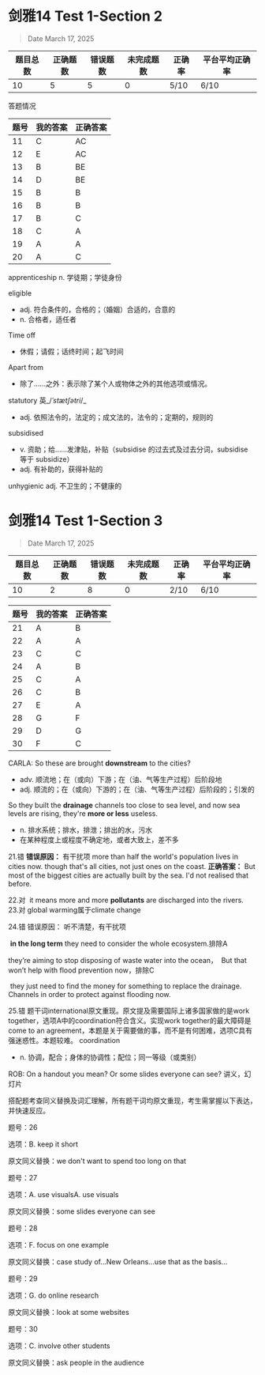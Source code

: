 # 剑雅14 Test 1-Section 2
> Date March 17, 2025

|题目总数|正确题数|错误题数|未完成题数|正确率|平台平均正确率|
|---|---|---|---|---|---|
|10|5|5|0|5/10|6/10|

答题情况

|题号|我的答案|正确答案|
|---|---|---|
|11|C|AC|
|12|E|AC|
|13|B|BE|
|14|D|BE|
|15|B|B|
|16|B|B|
|17|B|C|
|18|C|A|
|19|A|A|
|20|A|C|

apprenticeship
n. 学徒期；学徒身份

eligible 
- adj. 符合条件的，合格的；（婚姻）合适的，合意的
- n. 合格者，适任者

Time off
- 休假；请假；话终时间；起飞时间

Apart from
- 除了……之外：表示除了某个人或物体之外的其他选项或情况。

statutory      英_/_ˈstætʃətri_/_
- adj. 依照法令的，法定的；成文法的，法令的；定期的，规则的

subsidised
- v. 资助；给……发津贴，补贴（subsidise 的过去式及过去分词，subsidise 等于 subsidize）
- adj. 有补助的，获得补贴的

unhygienic
adj. 不卫生的；不健康的



# 剑雅14 Test 1-Section 3
> Date March 17, 2025

|题目总数|正确题数|错误题数|未完成题数|正确率|平台平均正确率|
|---|---|---|---|---|---|
|10|2|8|0|2/10|6/10|

| 题号  | 我的答案 | 正确答案 |
| --- | ---- | ---- |
| 21  | A    | B    |
| 22  | A    | A    |
| 23  | C    | C    |
| 24  | A    | B    |
| 25  | C    | A    |
| 26  | C    | B    |
| 27  | E    | A    |
| 28  | G    | F    |
| 29  | D    | G    |
| 30  | F    | C    |

CARLA: So these are brought **downstream** to the cities?
- adv. 顺流地；在（或向）下游；在（油、气等生产过程）后阶段地
- adj. 顺流的；在（或向）下游的；在（油、气等生产过程）后阶段的；引发的

So they built the **drainage** channels too close to sea level, and now sea levels are rising, they're **more or less** useless.
- n. 排水系统；排水，排泄；排出的水，污水
- 在某种程度上或程度不确定地，或者大致上，差不多

21.错
**错误原因：** 有干扰项
more than half the world's population lives in cities now.
though that's all cities, not just ones on the coast.
**正确答案：**
But most of the biggest cities are actually built by the sea. I'd not realised that before.

22.对
 it means more and more **pollutants** are discharged into the rivers.
 
23.对
global warming属于climate change

24.错
错误原因：
听不清楚，有干扰项

 **in the long term** they need to consider the whole ecosystem.排除A

they’re aiming to stop disposing of waste water into the ocean，
 But that won’t help with flood prevention now，排除C

 they just need to find the money for something to replace the drainage. Channels in order to protect against flooding now.

25.错
题干词international原文重现。原文提及需要国际上诸多国家做的是work together，选项A中的coordination符合含义。实现work together的最大障碍是come to an agreement，本题是关于需要做的事，而不是有何困难，选项C具有强迷惑性。本题较难。
coordination
- n. 协调，配合；身体的协调性；配位；同一等级（或类别）



ROB: On a handout you mean? Or some slides everyone can see?
讲义，幻灯片



搭配题考查同义替换及词汇理解，所有题干词均原文重现，考生需掌握以下表达，并快速反应。

题号：26

选项：B. keep it short

原文同义替换：we don't want to spend too long on that

题号：27

选项：A. use visualsA. use visuals

原文同义替换：some slides everyone can see

题号：28

选项：F. focus on one example

原文同义替换：case study of...New Orleans...use that as the basis...

题号：29

选项：G. do online research

原文同义替换：look at some websites

题号：30

选项：C. involve other students

原文同义替换：ask people in the audience
